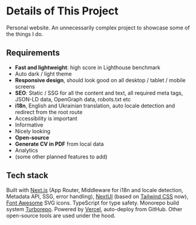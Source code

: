 # Details of This Project

Personal website. An unnecessarily complex project to showcase some of the things I do.

## Requirements

- **Fast and lightweight**: high score in Lighthouse benchmark
- Auto dark / light theme
- **Responsive design**, should look good on all desktop / tablet / mobile screens
- **SEO**: Static / SSG for all the content and text, all required meta tags, JSON-LD data, OpenGraph data, robots.txt etc
- **i18n**, English and Ukrainian translation, auto locale detection and redirect from the root route
- Accessibility is important
- Informative
- Nicely looking
- **Open-source**
- **Generate CV in PDF** from local data
- Analytics
- (some other planned features to add)

## Tech stack

Built with [Next.js](https://nextjs.org/) (App Router, Middleware for i18n and locale detection, Metadata API, SSG, error handling), [NextUI](https://nextui.org/) (based on [Tailwind CSS](https://tailwindcss.com/) now), [Font Awesome](https://fontawesome.com/) SVG icons.
TypeScript for type safety.
Monorepo build system [Turborepo](https://turbo.build/repo).
Powered by [Vercel](https://vercel.com/), auto-deploy from GitHub.
Other open-source tools are used under the hood.

